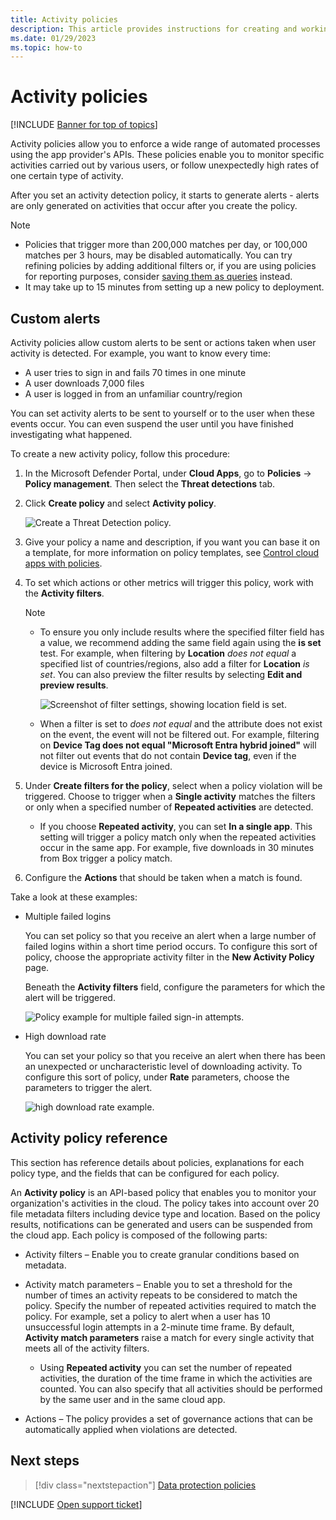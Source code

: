 ```yaml
---
title: Activity policies
description: This article provides instructions for creating and working with activity policies.
ms.date: 01/29/2023
ms.topic: how-to
---
```


# Activity policies

[!INCLUDE [Banner for top of topics](includes/banner.md)]

Activity policies allow you to enforce a wide range of automated processes using the app provider's APIs. These policies enable you to monitor specific activities carried out by various users, or follow unexpectedly high rates of one certain type of activity.

After you set an activity detection policy, it starts to generate alerts - alerts are only generated on activities that occur after you create the policy.

> [!NOTE]
>  - Policies that trigger more than 200,000 matches per day, or 100,000 matches per 3 hours, may be disabled automatically. You can try refining policies by adding additional filters or, if you are using policies for reporting purposes, consider [saving them as queries](activity-filters-queries.md#activity-queries) instead.
>   - It may take up to 15 minutes from setting up a new policy to deployment.

## Custom alerts

Activity policies allow custom alerts to be sent or actions taken when user activity is detected. For example, you want to know every time:

- A user tries to sign in and fails 70 times in one minute
- A user downloads 7,000 files
- A user is logged in from an unfamiliar country/region

You can set activity alerts to be sent to yourself or to the user when these events occur. You can even suspend the user until you have finished investigating what happened.

To create a new activity policy, follow this procedure:

1. In the Microsoft Defender Portal, under **Cloud Apps**, go to **Policies** -> **Policy management**. Then select the **Threat detections** tab.

1. Click **Create policy** and select **Activity policy**.

    ![Create a Threat Detection policy.](media/create-policy-from-threat-detection-tab.png)

1. Give your policy a name and description, if you want you can base it on a template, for more information on policy templates, see [Control cloud apps with policies](control-cloud-apps-with-policies.md).

1. To set which actions or other metrics will trigger this policy, work with the **Activity filters**.

    > [!NOTE]
    >
    > - To ensure you only include results where the specified filter field has a value, we recommend adding the same field again using the **is set** test. For example, when filtering by **Location** *does not equal* a specified list of countries/regions, also add a filter for **Location** *is set*. You can also preview the filter results by selecting **Edit and preview results**.
    >
    >   ![Screenshot of filter settings, showing location field is set.](media/activity-example-location-isset.png)
    >
    > - When a filter is set to *does not equal* and the attribute does not exist on the event, the event will not be filtered out. For example, filtering on **Device Tag does not equal "Microsoft Entra hybrid joined"** will not filter out events that do not contain **Device tag**, even if the device is Microsoft Entra joined.

1. Under **Create filters for the policy**, select when a policy violation will be triggered. Choose to trigger when a **Single activity** matches the filters or only when a specified number of **Repeated activities** are detected.
    - If you choose **Repeated activity**, you can set **In a single app**. This setting will trigger a policy match only when the repeated activities occur in the same app. For example, five downloads in 30 minutes from Box trigger a policy match.

1. Configure the **Actions** that should be taken when a match is found.

Take a look at these examples:

- Multiple failed logins

    You can set policy so that you receive an alert when a large number of failed logins within a short time period occurs. To configure this sort of policy, choose the appropriate activity filter in the **New Activity Policy** page.

    Beneath the **Activity filters** field, configure the parameters for which the alert will be triggered.

    ![Policy example for multiple failed sign-in attempts.](media/multiple-failed-log-on-attempts-policy-example.png "multiple failed log on attempts policy example")

- High download rate

    You can set your policy so that you receive an alert when there has been an unexpected or uncharacteristic level of downloading activity. To configure this sort of policy, under **Rate** parameters, choose the parameters to trigger the alert.

    ![high download rate example.](media/high-download-rate-example.png "high download rate example")

## Activity policy reference

This section has reference details about policies, explanations for each policy type, and the fields that can be configured for each policy.

An **Activity policy** is an API-based policy that enables you to monitor your organization's activities in the cloud. The policy takes into account over 20 file metadata filters including device type and location. Based on the policy results, notifications can be generated and users can be suspended from the cloud app.
Each policy is composed of the following parts:

- Activity filters – Enable you to create granular conditions based on metadata.

- Activity match parameters – Enable you to set a threshold for the number of times an activity repeats to be considered to match the policy.  Specify the number of repeated activities required to match the policy. For example, set a policy to alert when a user has 10 unsuccessful login attempts in a 2-minute time frame. By default, **Activity match parameters** raise a match for every single activity that meets all of the activity filters.

  - Using **Repeated activity** you can set the number of repeated activities, the duration of the time frame in which the activities are counted. You can also specify that all activities should be performed by the same user and in the same cloud app.

- Actions – The policy provides a set of governance actions that can be automatically applied when violations are detected.

## Next steps

> [!div class="nextstepaction"]
> [Data protection policies](data-protection-policies.md)

[!INCLUDE [Open support ticket](includes/support.md)]
